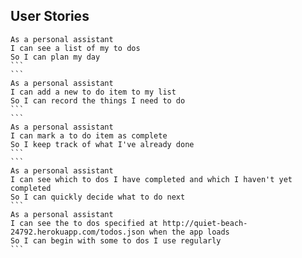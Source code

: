## User Stories
````
As a personal assistant
I can see a list of my to dos
So I can plan my day
```
```
As a personal assistant
I can add a new to do item to my list
So I can record the things I need to do
```
```
As a personal assistant
I can mark a to do item as complete
So I keep track of what I've already done
```
```
As a personal assistant
I can see which to dos I have completed and which I haven't yet completed
So I can quickly decide what to do next
```
As a personal assistant
I can see the to dos specified at http://quiet-beach-24792.herokuapp.com/todos.json when the app loads
So I can begin with some to dos I use regularly
```

